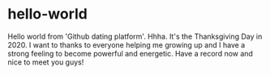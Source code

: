 # hello-world

Hello world from 'Github dating platform'. Hhha. It's the Thanksgiving Day in 2020.
I want to thanks to everyone helping me growing up and I have a strong feeling to become powerful and energetic.
Have a record now and nice to meet you guys!
